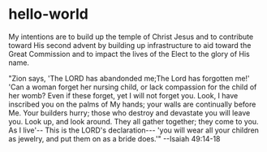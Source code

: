 # hello-world
My intentions are to build up the temple of Christ Jesus and to contribute toward His second advent by building up infrastructure to aid toward the Great Commission and to impact the lives of the Elect to the glory of His name.

"Zion says, 'The LORD has abandonded me;The Lord has forgotten me!'
'Can a woman forget her nursing child, or lack compassion for the child of her womb?
Even if these forget,
yet I will not forget you.
Look, I have inscribed you on the palms of My hands;
your walls are continually before Me.
Your builders hurry; those who destroy and devastate you will leave you.
Look up, and look around. 
They all gather together; they come to you.
As I live'--
                This is the LORD's declaration---
'you will wear all your children as jewelry, and put them on as a bride does.'"
--Isaiah 49:14-18
